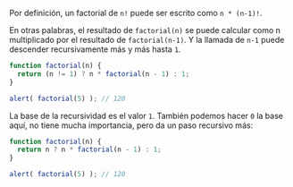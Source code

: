 Por definición, un factorial de `n!` puede ser escrito como `n * (n-1)!`.

En otras palabras, el resultado de `factorial(n)` se puede calcular como n multiplicado por el resultado de `factorial(n-1)`. Y la llamada de `n-1` puede descender recursivamente más y más hasta `1`.

````js
function factorial(n) {
  return (n != 1) ? n * factorial(n - 1) : 1;
}

alert( factorial(5) ); // 120
````

La base de la recursividad es el valor `1`. También podemos hacer `0` la base aquí, no tiene mucha importancia, pero da un paso recursivo más:

````js
function factorial(n) {
  return n ? n * factorial(n - 1) : 1;
}

alert( factorial(5) ); // 120
````

